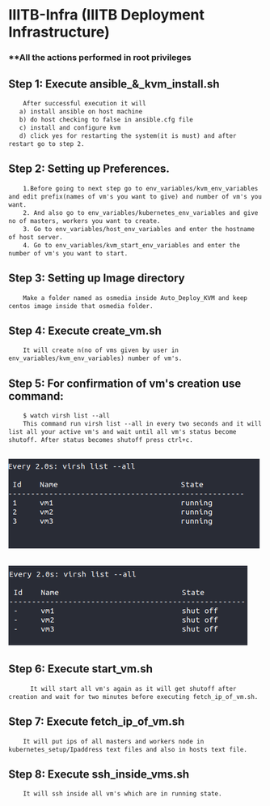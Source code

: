 # IIITB-Infra (IIITB Deployment Infrastructure)

### **All the actions performed in root privileges

## Step 1: Execute ansible_&_kvm_install.sh
        After successful execution it will
       a) install ansible on host machine
       b) do host checking to false in ansible.cfg file
       c) install and configure kvm
       d) click yes for restarting the system(it is must) and after restart go to step 2.
   
   
## Step 2: Setting up Preferences.
        1.Before going to next step go to env_variables/kvm_env_variables and edit prefix(names of vm's you want to give) and number of vm's you want.
        2. And also go to env_variables/kubernetes_env_variables and give no of masters, workers you want to create.
        3. Go to env_variables/host_env_variables and enter the hostname of host server.
        4. Go to env_variables/kvm_start_env_variables and enter the number of vm's you want to start.

## Step 3: Setting up Image directory
        Make a folder named as osmedia inside Auto_Deploy_KVM and keep centos image inside that osmedia folder.
 
## Step 4: Execute create_vm.sh
        It will create n(no of vms given by user in env_variables/kvm_env_variables) number of vm's.
     
## Step 5: For confirmation of vm's creation use command: 
        $ watch virsh list --all
        This command run virsh list --all in every two seconds and it will list all your active vm's and wait until all vm's status become shutoff. After status becomes shutoff press ctrl+c.
  ##   ![running](/images/running.png)
  
  ##   ![shutoff](/images/shutoff.png)
        
## Step 6: Execute start_vm.sh
          It will start all vm's again as it will get shutoff after creation and wait for two minutes before executing fetch_ip_of_vm.sh.
   
## Step 7: Execute fetch_ip_of_vm.sh
        It will put ips of all masters and workers node in kubernetes_setup/Ipaddress text files and also in hosts text file.
       
## Step 8: Execute ssh_inside_vms.sh
        It will ssh inside all vm's which are in running state.





    
 
     
 
 
   
